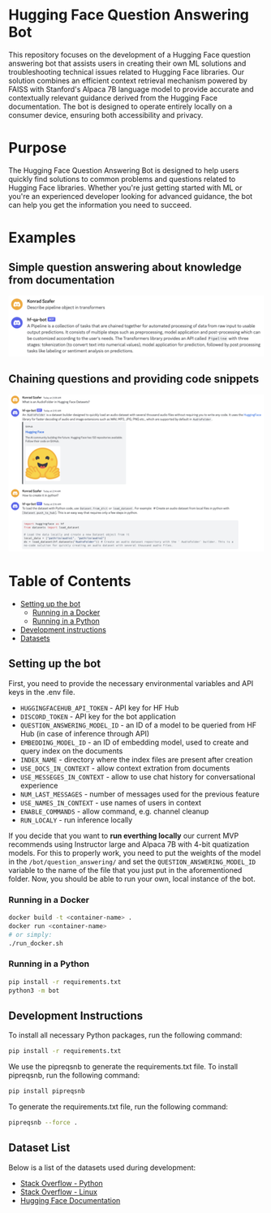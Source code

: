 # Hugging Face Question Answering Bot

This repository focuses on the development of a Hugging Face question answering bot that assists users in creating their own ML solutions and troubleshooting technical issues related to Hugging Face libraries. Our solution combines an efficient context retrieval mechanism powered by FAISS with Stanford's Alpaca 7B language model to provide accurate and contextually relevant guidance derived from the Hugging Face documentation. The bot is designed to operate entirely locally on a consumer device, ensuring both accessibility and privacy. 

# Purpose
The Hugging Face Question Answering Bot is designed to help users quickly find solutions to common problems and questions related to Hugging Face libraries. Whether you're just getting started with ML or you're an experienced developer looking for advanced guidance, the bot can help you get the information you need to succeed.

# Examples
## Simple question answering about knowledge from documentation
![Example 1](./images/conv1.png)
## Chaining questions and providing code snippets
![Example 2](./images/conv2.png)
# Table of Contents
- [Setting up the bot](#setting-up-the-bot)
    - [Running in a Docker](#running-in-a-docker)
    - [Running in a Python](#running-in-a-python)
- [Development instructions](#development-instructions)
- [Datasets](#dataset-list)

## Setting up the bot
First, you need to provide the necessary environmental variables and API keys in the .env file. 
- `HUGGINGFACEHUB_API_TOKEN` - API key for HF Hub
- `DISCORD_TOKEN` - API key for the bot application
- `QUESTION_ANSWERING_MODEL_ID` - an ID of a model to be queried from HF Hub (in case of inference through API)
- `EMBEDDING_MODEL_ID` - an ID of embedding model, used to create and query index on the documents
- `INDEX_NAME` - directory where the index files are present after creation
- `USE_DOCS_IN_CONTEXT` - allow context extration from documents
- `USE_MESSEGES_IN_CONTEXT` - allow to use chat history for conversational experience
- `NUM_LAST_MESSAGES` - number of messages used for the previous feature
- `USE_NAMES_IN_CONTEXT` - use names of users in context
- `ENABLE_COMMANDS` - allow command, e.g. channel cleanup
- `RUN_LOCALY` - run inference locally

If you decide that you want to **run everthing locally** our current MVP recommends using Instructor large and Alpaca 7B with 4-bit quatization models. For this to properly work, you need to put the weights of the model in the `/bot/question_answering/` and set the `QUESTION_ANSWERING_MODEL_ID` variable to the name of the file that you just put in the aforementioned folder. Now, you should be able to run your own, local instance of the bot.

### Running in a Docker
```bash
docker build -t <container-name> .
docker run <container-name>
# or simply:
./run_docker.sh
```

### Running in a Python
```bash
pip install -r requirements.txt
python3 -m bot
```

## Development Instructions

To install all necessary Python packages, run the following command:

```bash
pip install -r requirements.txt
```
We use the pipreqsnb to generate the requirements.txt file. To install pipreqsnb, run the following command:

```bash
pip install pipreqsnb
```
To generate the requirements.txt file, run the following command:

```bash
pipreqsnb --force .
```

## Dataset List

Below is a list of the datasets used during development:
- [Stack Overflow - Python](https://huggingface.co/datasets/KonradSzafer/stackoverflow_python_preprocessed)
- [Stack Overflow - Linux](https://huggingface.co/datasets/KonradSzafer/stackoverflow_linux)
- [Hugging Face Documentation](https://huggingface.co/docs)

